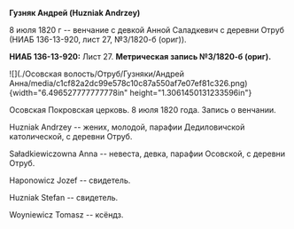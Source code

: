 **Гузняк Андрей (Huzniak Andrzey)**

8 июля 1820 г -- венчание с девкой Анной Саладкевич с деревни Отруб
(НИАБ 136-13-920, лист 27, №3/1820-б (ориг)).

**НИАБ 136-13-920:** Лист 27. **Метрическая запись №3/1820-б (ориг).**

![](./Осовская волость/Отруб/Гузняки/Андрей Анна/media/c1cf82a2dc99e578c10c87a550af7e07ef81c326.png){width="6.496527777777778in"
height="1.3061450131233596in"}

Осовская Покровская церковь. 8 июля 1820 года. Запись о венчании.

Huzniak Andrzey -- жених, молодой, парафии Дедиловичской католической, с
деревни Отруб.

Saładkiewiczowna Anna -- невеста, девка, парафии Осовской, с деревни
Отруб.

Haponowicz Jozef -- свидетель.

Huzniak Stefan -- свидетель.

Woyniewicz Tomasz -- ксёндз.
